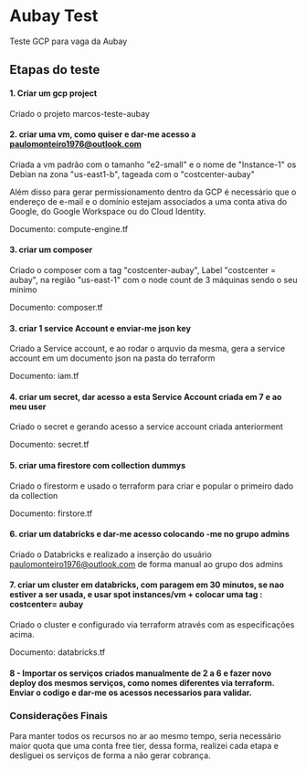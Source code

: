 # Aubay Test
Teste GCP para vaga da Aubay


## Etapas do teste

#### 1. Criar um gcp project
Criado o projeto marcos-teste-aubay

#### 2. criar uma vm, como quiser e dar-me acesso a paulomonteiro1976@outlook.com
Criada a vm padrão com o tamanho "e2-small" e o nome de "Instance-1" os Debian na zona "us-east1-b", tageada com o "costcenter-aubay"

Além disso para gerar permissionamento dentro da GCP é necessário que o endereço de e-mail e o domínio estejam associados a uma conta ativa do Google, do Google Workspace ou do Cloud Identity.

Documento: compute-engine.tf

#### 3. criar um composer

Criado o composer com a tag "costcenter-aubay", Label "costcenter = aubay", na região "us-east-1" com o node count de 3 máquinas sendo o seu minimo

Documento: composer.tf

#### 3. criar 1 service Account e enviar-me json key

Criado a Service account, e ao rodar o arquvio da mesma, gera a service account em um documento json na pasta do terraform

Documento: iam.tf

#### 4. criar um secret, dar acesso a esta Service Account criada em 7 e ao meu user

Criado o secret e gerando acesso a service account criada anteriorment

Documento: secret.tf

#### 5. criar uma firestore com collection dummys

Criado o firestorm e usado o terraform para criar e popular o primeiro dado da collection

Documento: firstore.tf

#### 6. criar um databricks e dar-me acesso colocando -me no grupo admins

Criado o Databricks e realizado a inserção do usuário paulomonteiro1976@outlook.com de forma manual ao grupo dos admins

#### 7. criar um cluster em databricks, com paragem em 30 minutos, se nao estiver a ser usada, e usar spot instances/vm + colocar uma tag : costcenter= aubay

Criado o cluster e configurado via terraform através com as especificações acima.

Documento: databricks.tf

#### 8 - Importar os serviços criados manualmente de 2 a 6 e fazer novo deploy dos mesmos serviços, como nomes diferentes via terraform. Enviar o codigo e dar-me os acessos necessarios para validar.

### Considerações Finais

Para manter todos os recursos no ar ao mesmo tempo, seria necessário maior quota que uma conta free tier, dessa forma, realizei cada etapa e desliguei os serviços de forma a não gerar cobrança.